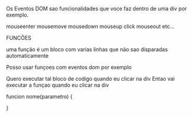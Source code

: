 Os Eventos DOM sao funcionalidades que voce faz dentro de uma div por exemplo.

mouseenter
mousemove
mousedown
mouseup
click
mouseout
etc...


FUNCÕES

uma função é um bloco com varias linhas que não sao disparadas automaticamente

Posso usar funçoes com eventos dom
por exemplo

Quero executar tal bloco de codigo quando eu clicar na div
Entao vai executar a funçao quando eu clicar na div

funcion nome(parametro) {

}